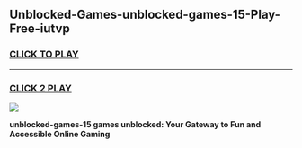 
## Unblocked-Games-unblocked-games-15-Play-Free-iutvp
<h3>
<a href="https://premium76.site?title=unblocked-games-15&ref=17A">CLICK TO PLAY</a></h3>
<hr>

<h3>
<a href="https://premium76.site?title=unblocked-games-15&ref=17A">CLICK 2 PLAY</a>
  
</h3>

<a href="https://premium76.site?title=unblocked-games-15&ref=17A"><img src="https://clearcache.store/games.png"></a>


**unblocked-games-15 games unblocked: Your Gateway to Fun and Accessible Online Gaming**
